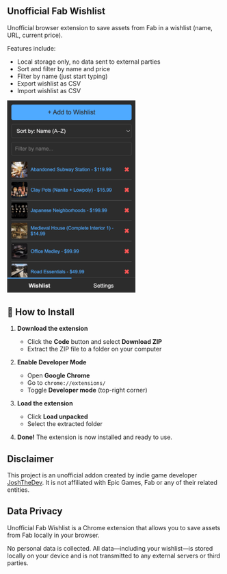 ## Unofficial Fab Wishlist

Unofficial browser extension to save assets from Fab in a wishlist (name, URL, current price).

Features include:
- Local storage only, no data sent to external parties
- Sort and filter by name and price
- Filter by name (just start typing)
- Export wishlist as CSV
- Import wishlist as CSV

<img alt="Unofficial Fab Wishlist Screenshot" src="screenshots/unofficial-fab-wishlist-screenshot.png" width="300">


## 🔧 How to Install

1. **Download the extension**  
   - Click the **Code** button and select **Download ZIP**  
   - Extract the ZIP file to a folder on your computer  

2. **Enable Developer Mode**  
   - Open **Google Chrome**  
   - Go to `chrome://extensions/`  
   - Toggle **Developer mode** (top-right corner)  

3. **Load the extension**  
   - Click **Load unpacked**  
   - Select the extracted folder  

4. **Done!** The extension is now installed and ready to use.  

## Disclaimer

This project is an unofficial addon created by indie game developer [JoshTheDev](https://joshthedev.com). It is not affiliated with Epic Games, Fab or any of their related entities.

## Data Privacy

Unofficial Fab Wishlist is a Chrome extension that allows you to save assets from Fab locally in your browser.

No personal data is collected. All data—including your wishlist—is stored locally on your device and is not transmitted to any external servers or third parties.
